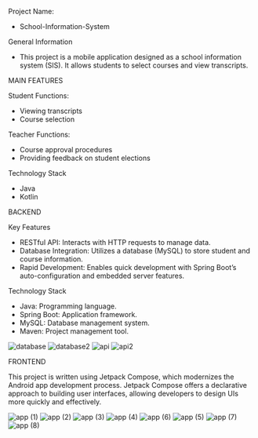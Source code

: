 Project Name:
- School-Information-System

General Information
- This project is a mobile application designed as a school information system (SIS). It allows students to select courses and view transcripts.

MAIN FEATURES

Student Functions:
- Viewing transcripts
- Course selection

Teacher Functions:
- Course approval procedures
- Providing feedback on student elections

Technology Stack
- Java
- Kotlin

BACKEND

Key Features
- RESTful API: Interacts with HTTP requests to manage data.
- Database Integration: Utilizes a database (MySQL) to store student and course information.
- Rapid Development: Enables quick development with Spring Boot’s auto-configuration and embedded server features.

Technology Stack
- Java: Programming language.
- Spring Boot: Application framework.
- MySQL: Database management system.
- Maven: Project management tool.
  
![database](https://github.com/user-attachments/assets/910bfc66-8b88-4b87-89d0-457928ca063b)
![database2](https://github.com/user-attachments/assets/ddf7bd4e-894a-49ed-994c-774214300e4d)
![api](https://github.com/user-attachments/assets/eec6f6c8-9132-44b4-b4f9-ad01480d7284)
![api2](https://github.com/user-attachments/assets/b50c7184-7933-4427-b633-50b0c1dba247)


  FRONTEND
  
This project is written using Jetpack Compose, which modernizes the Android app development process.
Jetpack Compose offers a declarative approach to building user interfaces, allowing developers to design UIs more quickly and effectively.

![app (1)](https://github.com/user-attachments/assets/0f8911ee-5f96-4191-9578-64da4577882c)
![app (2)](https://github.com/user-attachments/assets/3b583a2d-19d3-4840-b109-3426ebbcbb07)
![app (3)](https://github.com/user-attachments/assets/0d82b9da-4be9-4ff2-9ee8-b9dd9225e131)
![app (4)](https://github.com/user-attachments/assets/68a7faf1-2deb-43b3-98cb-74f9c42fef3b)
![app (6)](https://github.com/user-attachments/assets/740e8409-7350-4ba7-813d-605514547a6b)
![app (5)](https://github.com/user-attachments/assets/ba4e6ac6-d265-4c25-98a9-337b1b68ac23)
![app (7)](https://github.com/user-attachments/assets/d85f2b1f-a0c1-4264-831f-117688fd24f4)
![app (8)](https://github.com/user-attachments/assets/621462f4-51bd-472d-ab31-8e613e5359dd)
